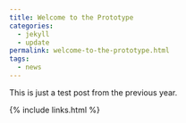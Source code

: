 ```yaml
---
title: Welcome to the Prototype
categories:
  - jekyll
  - update
permalink: welcome-to-the-prototype.html
tags:
  - news
---
```



This is just a test post from the previous year.

{% include links.html %}